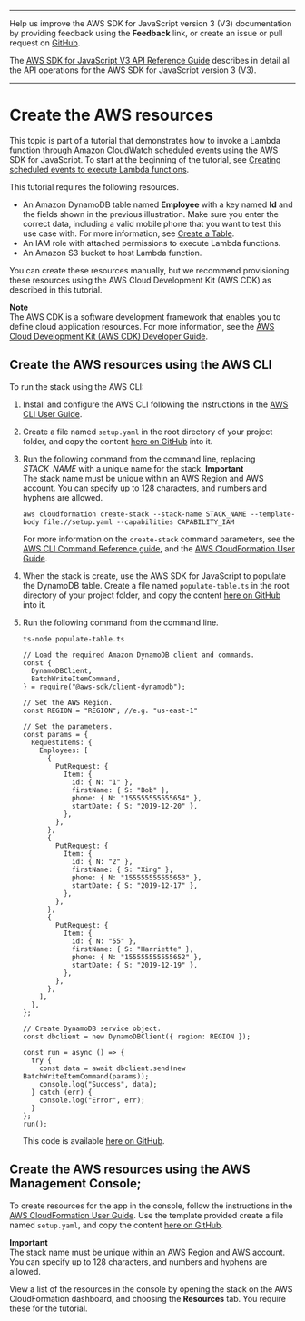 --------

Help us improve the AWS SDK for JavaScript version 3 \(V3\) documentation by providing feedback using the **Feedback** link, or create an issue or pull request on [GitHub](https://github.com/awsdocs/aws-sdk-for-javascript-v3)\.

 The [AWS SDK for JavaScript V3 API Reference Guide](https://docs.aws.amazon.com/AWSJavaScriptSDK/v3/latest/index.html) describes in detail all the API operations for the AWS SDK for JavaScript version 3 \(V3\)\.

--------

# Create the AWS resources<a name="scheduled-events-invoking-lambda-provision-resources"></a>

This topic is part of a tutorial that demonstrates how to invoke a Lambda function through Amazon CloudWatch scheduled events using the AWS SDK for JavaScript\. To start at the beginning of the tutorial, see [Creating scheduled events to execute Lambda functions](scheduled-events-invoking-lambda-example.md)\.

This tutorial requires the following resources\.
+ An Amazon DynamoDB table named **Employee** with a key named **Id** and the fields shown in the previous illustration\. Make sure you enter the correct data, including a valid mobile phone that you want to test this use case with\. For more information, see [Create a Table](https://docs.aws.amazon.com/amazondynamodb/latest/developerguide/getting-started-step-1.html)\.
+ An IAM role with attached permissions to execute Lambda functions\.
+ An Amazon S3 bucket to host Lambda function\.

You can create these resources manually, but we recommend provisioning these resources using the AWS Cloud Development Kit \(AWS CDK\) as described in this tutorial\.

**Note**  
The AWS CDK is a software development framework that enables you to define cloud application resources\. For more information, see the [AWS Cloud Development Kit \(AWS CDK\) Developer Guide](https://docs.aws.amazon.com/cdk/latest/guide/home.html)\.

## Create the AWS resources using the AWS CLI<a name="scheduled-events-invoking-lambda-resources-cli"></a>

To run the stack using the AWS CLI:

1. Install and configure the AWS CLI following the instructions in the [AWS CLI User Guide](https://docs.aws.amazon.com/cli/latest/userguide/cli-chap-welcome.html)\.

1. Create a file named `setup.yaml` in the root directory of your project folder, and copy the content [ here on GitHub](https://github.com/awsdocs/aws-doc-sdk-examples/blob/master/javascriptv3/example_code/cross-services/lambda-scheduled-events/setup.yaml) into it\.

1. Run the following command from the command line, replacing *STACK\_NAME* with a unique name for the stack\.
**Important**  
The stack name must be unique within an AWS Region and AWS account\. You can specify up to 128 characters, and numbers and hyphens are allowed\.

   ```
   aws cloudformation create-stack --stack-name STACK_NAME --template-body file://setup.yaml --capabilities CAPABILITY_IAM
   ```

   For more information on the `create-stack` command parameters, see the [AWS CLI Command Reference guide](https://docs.aws.amazon.com/cli/latest/reference/cloudformation/create-stack.html), and the [AWS CloudFormation User Guide](https://docs.aws.amazon.com/AWSCloudFormation/latest/UserGuide/using-cfn-cli-creating-stack.html)\.

1. When the stack is create, use the AWS SDK for JavaScript to populate the DynamoDB table\. Create a file named `populate-table.ts` in the root directory of your project folder, and copy the content [ here on GitHub](https://github.com/awsdocs/aws-doc-sdk-examples/blob/master/javascriptv3/example_code/cross-services/lambda-scheduled-events/src/helper-functions/populate-table.ts) into it\.

1. Run the following command from the command line\.

   ```
   ts-node populate-table.ts
   ```

   ```
   // Load the required Amazon DynamoDB client and commands.
   const {
     DynamoDBClient,
     BatchWriteItemCommand,
   } = require("@aws-sdk/client-dynamodb");
   
   // Set the AWS Region.
   const REGION = "REGION"; //e.g. "us-east-1"
   
   // Set the parameters.
   const params = {
     RequestItems: {
       Employees: [
         {
           PutRequest: {
             Item: {
               id: { N: "1" },
               firstName: { S: "Bob" },
               phone: { N: "155555555555654" },
               startDate: { S: "2019-12-20" },
             },
           },
         },
         {
           PutRequest: {
             Item: {
               id: { N: "2" },
               firstName: { S: "Xing" },
               phone: { N: "155555555555653" },
               startDate: { S: "2019-12-17" },
             },
           },
         },
         {
           PutRequest: {
             Item: {
               id: { N: "55" },
               firstName: { S: "Harriette" },
               phone: { N: "155555555555652" },
               startDate: { S: "2019-12-19" },
             },
           },
         },
       ],
     },
   };
   
   // Create DynamoDB service object.
   const dbclient = new DynamoDBClient({ region: REGION });
   
   const run = async () => {
     try {
       const data = await dbclient.send(new BatchWriteItemCommand(params));
       console.log("Success", data);
     } catch (err) {
       console.log("Error", err);
     }
   };
   run();
   ```

    This code is available [ here on GitHub](https://github.com/awsdocs/aws-doc-sdk-examples/blob/master/javascriptv3/example_code/cross-services/lambda-scheduled-events/src/helper-functions/populate-table.ts)\.

## Create the AWS resources using the AWS Management Console;<a name="scheduled-events-invoking-lambda-resources-console"></a>

To create resources for the app in the console, follow the instructions in the [AWS CloudFormation User Guide](https://docs.aws.amazon.com/AWSCloudFormation/latest/UserGuide/cfn-console-create-stack.html)\. Use the template provided create a file named `setup.yaml`, and copy the content [ here on GitHub](https://github.com/awsdocs/aws-doc-sdk-examples/blob/master/javascriptv3/example_code/lambda/lambda_create_function/setup.yaml)\.

**Important**  
The stack name must be unique within an AWS Region and AWS account\. You can specify up to 128 characters, and numbers and hyphens are allowed\.

View a list of the resources in the console by opening the stack on the AWS CloudFormation dashboard, and choosing the **Resources** tab\. You require these for the tutorial\. 